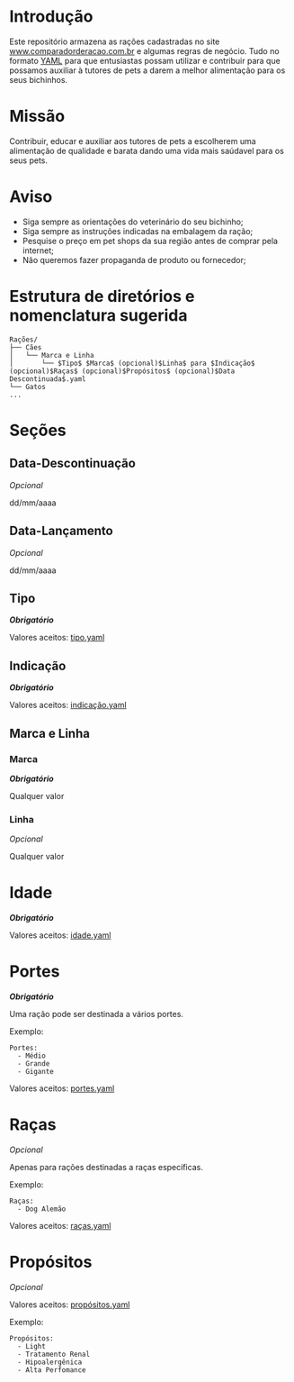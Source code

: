 # Introdução

Este repositório armazena as rações cadastradas no site www.comparadorderacao.com.br e algumas regras de negócio. Tudo no formato [YAML](https://pt.wikipedia.org/wiki/YAML) para que entusiastas possam utilizar e contribuir para que possamos auxiliar à tutores de pets a darem a melhor alimentação para os seus bichinhos.


# Missão

Contribuir, educar e auxiliar aos tutores de pets a escolherem uma alimentação de qualidade e barata dando uma vida mais saúdavel para os seus pets.


# Aviso

- Siga sempre as orientações do veterinário do seu bichinho;
- Siga sempre as instruções indicadas na embalagem da ração;
- Pesquise o preço em pet shops da sua região antes de comprar pela internet;
- Não queremos fazer propaganda de produto ou fornecedor;


# Estrutura de diretórios e nomenclatura sugerida

```
Rações/
├── Cães
│   └── Marca e Linha
│       └── $Tipo$ $Marca$ (opcional)$Linha$ para $Indicação$ (opcional)$Raças$ (opcional)$Propósitos$ (opcional)$Data Descontinuada$.yaml
└── Gatos
...
```

# Seções

## Data-Descontinuação

_Opcional_
 
 dd/mm/aaaa

## Data-Lançamento

_Opcional_

dd/mm/aaaa

## Tipo

**_Obrigatório_**

Valores aceitos: [tipo.yaml](configs/tipo.yaml)

## Indicação

**_Obrigatório_**

Valores aceitos: [indicação.yaml](configs/indicação.yaml)

## Marca e Linha

### Marca 

**_Obrigatório_**

Qualquer valor

### Linha

_Opcional_

Qualquer valor

# Idade

**_Obrigatório_**

Valores aceitos: [idade.yaml](configs/idade.yaml)

# Portes

**_Obrigatório_**

Uma ração pode ser destinada a vários portes.

Exemplo:
```
Portes:
  - Médio
  - Grande
  - Gigante
```

Valores aceitos: [portes.yaml](configs/portes.yaml)

# Raças

_Opcional_

Apenas para rações destinadas a raças específicas.

Exemplo:
```
Raças:
  - Dog Alemão
```
Valores aceitos: [raças.yaml](configs/raças.yaml)

# Propósitos

_Opcional_

Valores aceitos: [propósitos.yaml](configs/propósitos.yaml)

Exemplo:

```
Propósitos:
  - Light
  - Tratamento Renal
  - Hipoalergênica
  - Alta Perfomance
```
